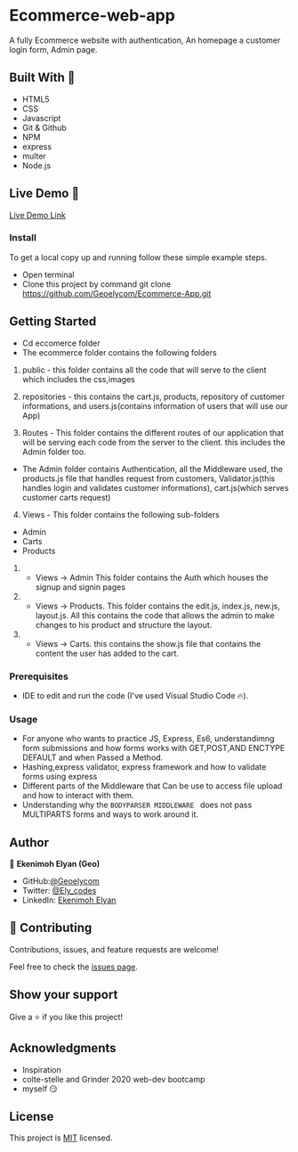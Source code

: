 # Ecommerce-web-app
A fully Ecommerce website with authentication, An homepage a customer login form, Admin page.
## Built With 🔨

- HTML5
- CSS
- Javascript
- Git & Github
- NPM
- express
- multer
- Node.js

## Live Demo 👀

[Live Demo Link]( https://geoelycom.github.io/Ecommerce-App/)

### Install

To get a local copy up and running follow these simple example steps.
- Open terminal
- Clone this project by command git clone https://github.com/Geoelycom/Ecommerce-App.git

## Getting Started
- Cd eccomerce folder
- The ecommerce folder contains the following folders
1. public - this folder contains all the code that will serve to the client which includes the css,images

2. repositories - this contains the cart.js, products, repository of customer informations, and users.js(contains information of users that will use our App)

3. Routes - This folder contains the different routes of our application that will be serving each code from the server to the client. this includes the Admin folder too.
- The Admin folder contains Authentication, all the Middleware used, the products.js file that handles request from customers, Validator.js(this handles login and validates customer informations), cart.js(which serves customer carts request)

4. Views - This folder contains the following sub-folders
- Admin
- Carts
- Products
1. -  Views -> Admin This folder contains the Auth which houses the signup and signin pages
2. -  Views -> Products. This folder contains the edit.js, index.js, new.js, layout.js. All this contains the code that allows the admin to make changes to his product and structure the layout.
3. - Views -> Carts. this contains the show.js file that contains the content the user has added to the cart.


### Prerequisites

- IDE to edit and run the code (I've used Visual Studio Code 🔥).

### Usage

- For anyone who wants to practice JS, Express, Es6, understandimng form submissions and how forms works with GET,POST,AND ENCTYPE DEFAULT and when Passed a Method.
- Hashing,express validator, express framework and how to validate forms using express
- Different parts of the Middleware that Can be use to access file upload and how to interact with them. 
-  Understanding why the `BODYPARSER MIDDLEWARE ` does not pass MULTIPARTS forms and ways to work around it.

## Author

👤 **Ekenimoh Elyan (Geo)**

- GitHub:[@Geoelycom](https://github.com/Geoelycom)
- Twitter: [@Ely_codes](https://twitter.com/Ely_codes)
- LinkedIn: [Ekenimoh Elyan](https://www.linkedin.com/in/Ekenimoh_sumaila-elyan/)


## 🤝 Contributing

Contributions, issues, and feature requests are welcome!

Feel free to check the [issues page]().


## Show your support

Give a ⭐️ if you like this project!


## Acknowledgments


- Inspiration
- colte-stelle and Grinder 2020 web-dev bootcamp
- myself 😏

## License
This project is [MIT](./mit.md) licensed.


